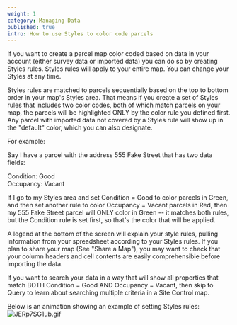 ```yaml
---
weight: 1
category: Managing Data
published: true
intro: How to use Styles to color code parcels
---
```

If you want to create a parcel map color coded based on data in your account (either survey data or imported data) you can do so by creating Styles rules. Styles rules will apply to your entire map. You can change your Styles at any time.

Styles rules are matched to parcels sequentially based on the top to bottom order in your map's Styles area. That means if you create a set of Styles rules that includes two color codes, both of which match parcels on your map, the parcels will be highlighted ONLY by the color rule you defined first. Any parcel with imported data not covered by a Styles rule will show up in the "default" color, which you can also designate.

For example:

Say I have a parcel with the address 555 Fake Street that has two data fields:

Condition: Good  
Occupancy: Vacant

If I go to my Styles area and set Condition = Good to color parcels in Green, and then set another rule to color Occupancy = Vacant parcels in Red, then my 555 Fake Street parcel will ONLY color in Green -- it matches both rules, but the Condition rule is set first, so that's the color that will be applied.

A legend at the bottom of the screen will explain your style rules, pulling information from your spreadsheet according to your Styles rules. If you plan to share your map (See "Share a Map"), you may want to check that your column headers and cell contents are easily comprehensible before importing the data.

If you want to search your data in a way that will show all properties that match BOTH Condition = Good AND Occupancy = Vacant, then skip to Query to learn about searching multiple criteria in a Site Control map.

Below is an animation showing an example of setting Styles rules:
![JERp7SG1ub.gif]({{site.baseurl}}/img/JERp7SG1ub.gif)

